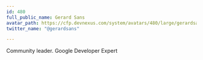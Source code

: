 ```yaml
---
id: 480
full_public_name: Gerard Sans
avatar_path: https://cfp.devnexus.com/system/avatars/480/large/gerardsans.jpg?1510698190
twitter_name: "@gerardsans"

---
```

Community leader. Google Developer Expert
